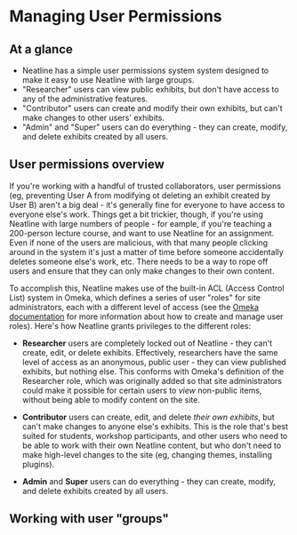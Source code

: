# Managing User Permissions

## At a glance

  - Neatline has a simple user permissions system system designed to make it easy to use Neatline with large groups.
  - "Researcher" users can view public exhibits, but don't have access to any of the administrative features.
  - "Contributor" users can create and modify their own exhibits, but can't make changes to other users' exhibits.
  - "Admin" and "Super" users can do everything - they can create, modify, and delete exhibits created by all users.

## User permissions overview

If you're working with a handful of trusted collaborators, user permissions (eg, preventing User A from modifying ot deleting an exhibit created by User B) aren't a big deal - it's generally fine for everyone to have access to everyone else's work. Things get a bit trickier, though, if you're using Neatline with large numbers of people - for eample, if you're teaching a 200-person lecture course, and want to use Neatline for an assignment. Even if none of the users are malicious, with that many people clicking around in the system it's just a matter of time before someone accidentally deletes someone else's work, etc. There needs to be a way to rope off users and ensure that they can only make changes to their own content.

To accomplish this, Neatline makes use of the built-in ACL (Access Control List) system in Omeka, which defines a series of user "roles" for site administrators, each with a different level of access (see the [Omeka documentation][omeka-acl] for more information about how to create and manage user roles). Here's how Neatline grants privileges to the different roles:

  - **Researcher** users are completely locked out of Neatline - they can't create, edit, or delete exhibits. Effectively, researchers have the same level of access as an anonymous, public user - they can view published exhibits, but nothing else. This conforms with Omeka's definition of the Researcher role, which was originally added so that site administrators could make it possible for certain users to _view_ non-public items, without being able to modify content on the site.

  - **Contributor** users can create, edit, and delete _their own exhibits_, but can't make changes to anyone else's exhibits. This is the role that's best suited for students, workshop participants, and other users who need to be able to work with their own Neatline content, but who don't need to make high-level changes to the site (eg, changing themes, installing plugins).

  - **Admin** and **Super** users can do everything - they can create, modify, and delete exhibits created by all users.

## Working with user "groups"


[omeka-acl]: http://omeka.org/codex/Managing_Users_2.0
